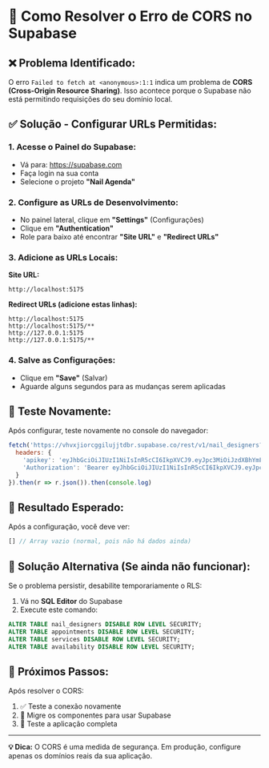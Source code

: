 # 🚨 Como Resolver o Erro de CORS no Supabase

## ❌ **Problema Identificado:**
O erro `Failed to fetch at <anonymous>:1:1` indica um problema de **CORS (Cross-Origin Resource Sharing)**.
Isso acontece porque o Supabase não está permitindo requisições do seu domínio local.

## ✅ **Solução - Configurar URLs Permitidas:**

### **1. Acesse o Painel do Supabase:**
- Vá para: https://supabase.com
- Faça login na sua conta
- Selecione o projeto **"Nail Agenda"**

### **2. Configure as URLs de Desenvolvimento:**
- No painel lateral, clique em **"Settings"** (Configurações)
- Clique em **"Authentication"**
- Role para baixo até encontrar **"Site URL"** e **"Redirect URLs"**

### **3. Adicione as URLs Locais:**

**Site URL:**
```
http://localhost:5175
```

**Redirect URLs (adicione estas linhas):**
```
http://localhost:5175
http://localhost:5175/**
http://127.0.0.1:5175
http://127.0.0.1:5175/**
```

### **4. Salve as Configurações:**
- Clique em **"Save"** (Salvar)
- Aguarde alguns segundos para as mudanças serem aplicadas

## 🔄 **Teste Novamente:**

Após configurar, teste novamente no console do navegador:

```javascript
fetch('https://vhvxjiorcggilujjtdbr.supabase.co/rest/v1/nail_designers?select=*', {
  headers: {
    'apikey': 'eyJhbGciOiJIUzI1NiIsInR5cCI6IkpXVCJ9.eyJpc3MiOiJzdXBhYmFzZSIsInJlZiI6InZodnhqaW9yY2dnaWx1amp0ZGJyIiwicm9sZSI6ImFub24iLCJpYXQiOjE3NTU1MzYyMzgsImV4cCI6MjA3MTExMjIzOH0.X_7h0ZadhguYIPpbiSY5sbs1DfsyUaZB59zucRM9qKU',
    'Authorization': 'Bearer eyJhbGciOiJIUzI1NiIsInR5cCI6IkpXVCJ9.eyJpc3MiOiJzdXBhYmFzZSIsInJlZiI6InZodnhqaW9yY2dnaWx1amp0ZGJyIiwicm9sZSI6ImFub24iLCJpYXQiOjE3NTU1MzYyMzgsImV4cCI6MjA3MTExMjIzOH0.X_7h0ZadhguYIPpbiSY5sbs1DfsyUaZB59zucRM9qKU'
  }
}).then(r => r.json()).then(console.log)
```

## 🎯 **Resultado Esperado:**
Após a configuração, você deve ver:
```javascript
[] // Array vazio (normal, pois não há dados ainda)
```

## 🔧 **Solução Alternativa (Se ainda não funcionar):**

Se o problema persistir, desabilite temporariamente o RLS:

1. Vá no **SQL Editor** do Supabase
2. Execute este comando:

```sql
ALTER TABLE nail_designers DISABLE ROW LEVEL SECURITY;
ALTER TABLE appointments DISABLE ROW LEVEL SECURITY;
ALTER TABLE services DISABLE ROW LEVEL SECURITY;
ALTER TABLE availability DISABLE ROW LEVEL SECURITY;
```

## 📝 **Próximos Passos:**
Após resolver o CORS:
1. ✅ Teste a conexão novamente
2. 🔄 Migre os componentes para usar Supabase
3. 🧪 Teste a aplicação completa

---
**💡 Dica:** O CORS é uma medida de segurança. Em produção, configure apenas os domínios reais da sua aplicação.
